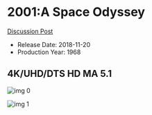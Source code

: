 # 2001:A Space Odyssey

[Discussion Post](https://www.avsforum.com/threads/bass-eq-for-filtered-movies.2995212/post-57027550)

* Release Date: 2018-11-20
* Production Year: 1968

## 4K/UHD/DTS HD MA 5.1

![img 0](https://i.imgur.com/Vm71XNd.jpg)

![img 1](https://i.imgur.com/XPThgvC.png)

